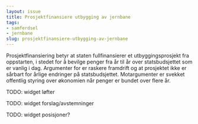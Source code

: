 ```yaml
---
layout: issue
title: Prosjektfinansiere utbygging av jernbane
tags:
- samferdsel
- jernbane
slug: prosjektfinansiere-utbygging-av-jernbane
---
```


Prosjektfinansiering betyr at staten fullfinansierer et utbyggingsprosjekt fra oppstarten, i stedet for å bevilge penger fra år til år over statsbudsjettet som er vanlig i dag. Argumenter for er raskere framdrift og at prosjektet ikke er sårbart for årlige endringer på statsbudsjettet. Motargumenter er svekket offentlig styring over økonomien når penger er bundet over flere år.

TODO: widget løfter

TODO: widget forslag/avstemninger

TODO: widget posisjoner?

